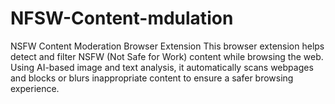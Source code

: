 # NFSW-Content-mdulation
NSFW Content Moderation Browser Extension This browser extension helps detect and filter NSFW (Not Safe for Work) content while browsing the web. Using AI-based image and text analysis, it automatically scans webpages and blocks or blurs inappropriate content to ensure a safer browsing experience.
